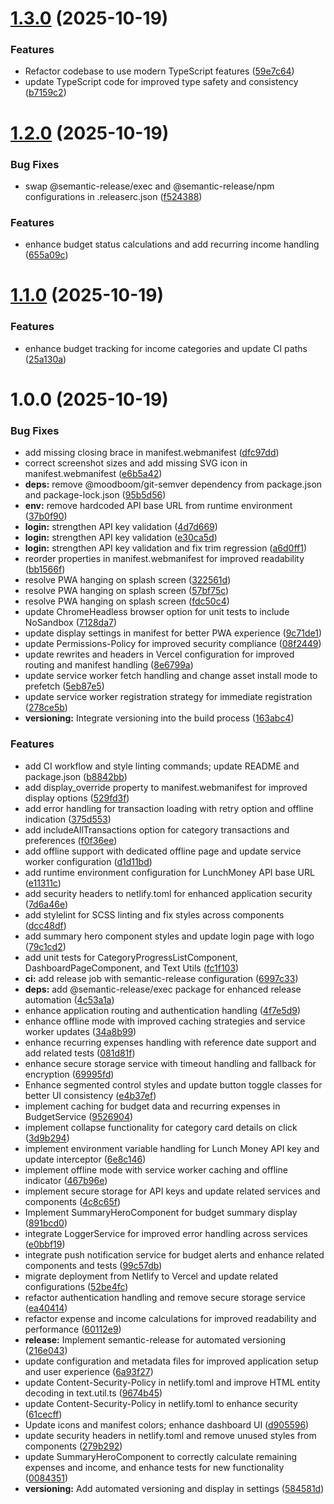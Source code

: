 # [1.3.0](https://github.com/astiskala/lunch-buddy/compare/v1.2.0...v1.3.0) (2025-10-19)


### Features

* Refactor codebase to use modern TypeScript features ([59e7c64](https://github.com/astiskala/lunch-buddy/commit/59e7c644e350cc3c92ebbc9a12522bee257613de))
* update TypeScript code for improved type safety and consistency ([b7159c2](https://github.com/astiskala/lunch-buddy/commit/b7159c2e730646c0f24d0d29a56714de91f4c6b1))

# [1.2.0](https://github.com/astiskala/lunch-buddy/compare/v1.1.0...v1.2.0) (2025-10-19)


### Bug Fixes

* swap @semantic-release/exec and @semantic-release/npm configurations in .releaserc.json ([f524388](https://github.com/astiskala/lunch-buddy/commit/f524388181665c743c423eceee1b317abf3178dc))


### Features

* enhance budget status calculations and add recurring income handling ([655a09c](https://github.com/astiskala/lunch-buddy/commit/655a09c2e9f555a707053161bb85c1f4e5b2a1d1))

# [1.1.0](https://github.com/astiskala/lunch-buddy/compare/v1.0.0...v1.1.0) (2025-10-19)


### Features

* enhance budget tracking for income categories and update CI paths ([25a130a](https://github.com/astiskala/lunch-buddy/commit/25a130a2b4c8936adbfe3cc02dc73747280b88a7))

# 1.0.0 (2025-10-19)


### Bug Fixes

* add missing closing brace in manifest.webmanifest ([dfc97dd](https://github.com/astiskala/lunch-buddy/commit/dfc97ddd99c0217f3395bbb253981665e1368934))
* correct screenshot sizes and add missing SVG icon in manifest.webmanifest ([e6b5a42](https://github.com/astiskala/lunch-buddy/commit/e6b5a42b84674aa46fba998b04f4fa373b919a8f))
* **deps:** remove @moodboom/git-semver dependency from package.json and package-lock.json ([95b5d56](https://github.com/astiskala/lunch-buddy/commit/95b5d56f6c3531d07b2413a66fb9d2db0d97ecac))
* **env:** remove hardcoded API base URL from runtime environment ([37b0f90](https://github.com/astiskala/lunch-buddy/commit/37b0f90e8bf441f3f9be72563c9b33171e801818))
* **login:** strengthen API key validation ([4d7d669](https://github.com/astiskala/lunch-buddy/commit/4d7d669917134ef41fab84d1de6cd0f0c9438b2a))
* **login:** strengthen API key validation ([e30ca5d](https://github.com/astiskala/lunch-buddy/commit/e30ca5d7c7883436e3738de68b564fdd1ed31d86))
* **login:** strengthen API key validation and fix trim regression ([a6d0ff1](https://github.com/astiskala/lunch-buddy/commit/a6d0ff123ce13d8019fdeb69e3d7698e4e09c7f0))
* reorder properties in manifest.webmanifest for improved readability ([bb1566f](https://github.com/astiskala/lunch-buddy/commit/bb1566f976bb3dbb69a829ce617d74047bebd74a))
* resolve PWA hanging on splash screen ([322561d](https://github.com/astiskala/lunch-buddy/commit/322561d0ceeba8996f1f5d1ee81d0c7f08ebf2cc))
* resolve PWA hanging on splash screen ([57bf75c](https://github.com/astiskala/lunch-buddy/commit/57bf75cb537a1efa2d101f3b4c73c4e7142c5909))
* resolve PWA hanging on splash screen ([fdc50c4](https://github.com/astiskala/lunch-buddy/commit/fdc50c40c0291c2d2b0223084c5961c09ee29463))
* update ChromeHeadless browser option for unit tests to include NoSandbox ([7128da7](https://github.com/astiskala/lunch-buddy/commit/7128da7bd2ce0c16922bcb6b37fb3a6ddd986590))
* update display settings in manifest for better PWA experience ([9c71de1](https://github.com/astiskala/lunch-buddy/commit/9c71de1fc52de54521ff6794281556a4c03e9ce8))
* update Permissions-Policy for improved security compliance ([08f2449](https://github.com/astiskala/lunch-buddy/commit/08f244984a3d5a010fb936dd13551db7e6d99c61))
* update rewrites and headers in Vercel configuration for improved routing and manifest handling ([8e6799a](https://github.com/astiskala/lunch-buddy/commit/8e6799a60312075e5f437f5ec67b1238368b2453))
* update service worker fetch handling and change asset install mode to prefetch ([5eb87e5](https://github.com/astiskala/lunch-buddy/commit/5eb87e55d445f96cebc1bc4fb2049191c09dcac5))
* update service worker registration strategy for immediate registration ([278ce5b](https://github.com/astiskala/lunch-buddy/commit/278ce5bb59295219ebd9dd885b0247a0ce80b05d))
* **versioning:** Integrate versioning into the build process ([163abc4](https://github.com/astiskala/lunch-buddy/commit/163abc4e1a84f2f348a7ab7328b11234a52de3ba))


### Features

* add CI workflow and style linting commands; update README and package.json ([b8842bb](https://github.com/astiskala/lunch-buddy/commit/b8842bb875113485c3a2f3a2a3eb008b782f6c23))
* add display_override property to manifest.webmanifest for improved display options ([529fd3f](https://github.com/astiskala/lunch-buddy/commit/529fd3f0ca45721586ea2ea433bc48ee28ab14b9))
* add error handling for transaction loading with retry option and offline indication ([375d553](https://github.com/astiskala/lunch-buddy/commit/375d5539144668db52a40aa45649a7495641859f))
* add includeAllTransactions option for category transactions and preferences ([f0f36ee](https://github.com/astiskala/lunch-buddy/commit/f0f36eed6c616e7cfcbe6695854900d093ce2500))
* add offline support with dedicated offline page and update service worker configuration ([d1d11bd](https://github.com/astiskala/lunch-buddy/commit/d1d11bded4aa29eba6674f320a6ce0b75e230834))
* add runtime environment configuration for LunchMoney API base URL ([e11311c](https://github.com/astiskala/lunch-buddy/commit/e11311c325b3ba7fd90f741da67a97110daae481))
* add security headers to netlify.toml for enhanced application security ([7d6a46e](https://github.com/astiskala/lunch-buddy/commit/7d6a46e6dc5d19ac55c106f3b4fad948109add58))
* add stylelint for SCSS linting and fix styles across components ([dcc48df](https://github.com/astiskala/lunch-buddy/commit/dcc48df98dd2ef4730712ffbba5a2b38cd0993ac))
* add summary hero component styles and update login page with logo ([79c1cd2](https://github.com/astiskala/lunch-buddy/commit/79c1cd20b68d89bfce41fac76c51f91618e9f634))
* add unit tests for CategoryProgressListComponent, DashboardPageComponent, and Text Utils ([fc1f103](https://github.com/astiskala/lunch-buddy/commit/fc1f1035be95171115c4979f1d95b9ad73f73630))
* **ci:** add release job with semantic-release configuration ([6997c33](https://github.com/astiskala/lunch-buddy/commit/6997c33c1f6e8aaa45edb5e372d65b0d08fbc0da))
* **deps:** add @semantic-release/exec package for enhanced release automation ([4c53a1a](https://github.com/astiskala/lunch-buddy/commit/4c53a1a5daf2307b46062f5518ec7e67335d7b9b))
* enhance application routing and authentication handling ([4f7e5d9](https://github.com/astiskala/lunch-buddy/commit/4f7e5d95469dc024610d750a5406eb4da4b301f9))
* enhance offline mode with improved caching strategies and service worker updates ([34a8b99](https://github.com/astiskala/lunch-buddy/commit/34a8b99ebfd517514dd9977e2784d49b4d429263))
* enhance recurring expenses handling with reference date support and add related tests ([081d81f](https://github.com/astiskala/lunch-buddy/commit/081d81f171fc61bab8b2f37671b59c4759e7002b))
* enhance secure storage service with timeout handling and fallback for encryption ([69995fd](https://github.com/astiskala/lunch-buddy/commit/69995fdc5de2dd16e8c321ae005c0fe3f4393635))
* Enhance segmented control styles and update button toggle classes for better UI consistency ([e4b37ef](https://github.com/astiskala/lunch-buddy/commit/e4b37efecc32fb17a07012fd3ea805eafd977617))
* implement caching for budget data and recurring expenses in BudgetService ([9526904](https://github.com/astiskala/lunch-buddy/commit/9526904fb14d4590f57c9c9903b9b02b4170dd4f))
* implement collapse functionality for category card details on click ([3d9b294](https://github.com/astiskala/lunch-buddy/commit/3d9b2943a3f00e576235774cf76370b92c467300))
* implement environment variable handling for Lunch Money API key and update interceptor ([6e8c146](https://github.com/astiskala/lunch-buddy/commit/6e8c146d0abacfe2f4541a52da0fe26b7a2f3ce0))
* implement offline mode with service worker caching and offline indicator ([467b96e](https://github.com/astiskala/lunch-buddy/commit/467b96e07853aafe5a20afa8f373537edf892fb3))
* implement secure storage for API keys and update related services and components ([4c8c65f](https://github.com/astiskala/lunch-buddy/commit/4c8c65f6c2ea218c3d87c9a40cac2b6695d2394f))
* Implement SummaryHeroComponent for budget summary display ([891bcd0](https://github.com/astiskala/lunch-buddy/commit/891bcd0a0f253665cd8ed82e5e5a5b2ce6ad7336))
* integrate LoggerService for improved error handling across services ([e0bbf19](https://github.com/astiskala/lunch-buddy/commit/e0bbf19ba29943c3d3744bdd43d4eb03e18f1dc5))
* integrate push notification service for budget alerts and enhance related components and tests ([99c57db](https://github.com/astiskala/lunch-buddy/commit/99c57dbf07f9768f0743ba9b920dc3328bbd5cae))
* migrate deployment from Netlify to Vercel and update related configurations ([52be4fc](https://github.com/astiskala/lunch-buddy/commit/52be4fc8c9ce2b56a8b452e2755821c15626b361))
* refactor authentication handling and remove secure storage service ([ea40414](https://github.com/astiskala/lunch-buddy/commit/ea40414f16dfacbbbadfc7bd2f953025d420950c))
* refactor expense and income calculations for improved readability and performance ([60112e9](https://github.com/astiskala/lunch-buddy/commit/60112e96be2128ab9cdba75b92250f07a7eab50b))
* **release:** Implement semantic-release for automated versioning ([216e043](https://github.com/astiskala/lunch-buddy/commit/216e0431153ac08d0cb91c74d82f97a2f74a3d36))
* update configuration and metadata files for improved application setup and user experience ([6a93f27](https://github.com/astiskala/lunch-buddy/commit/6a93f2738a7ec297258ef73d5cbb262794274911))
* update Content-Security-Policy in netlify.toml and improve HTML entity decoding in text.util.ts ([9674b45](https://github.com/astiskala/lunch-buddy/commit/9674b451a75446b03dbae661b1a1c96a1e75fd43))
* update Content-Security-Policy in netlify.toml to enhance security ([61cecff](https://github.com/astiskala/lunch-buddy/commit/61cecff7c679af6022390db1fa6cfc8aed754a68))
* Update icons and manifest colors; enhance dashboard UI ([d905596](https://github.com/astiskala/lunch-buddy/commit/d905596491c648ea1c4646365f408a56d009bbd8))
* update security headers in netlify.toml and remove unused styles from components ([279b292](https://github.com/astiskala/lunch-buddy/commit/279b29251af7276a459feda947a7ee76e9353822))
* update SummaryHeroComponent to correctly calculate remaining expenses and income, and enhance tests for new functionality ([0084351](https://github.com/astiskala/lunch-buddy/commit/0084351a9e941a73ce156add4e6b91ed353cb8c2))
* **versioning:** Add automated versioning and display in settings ([584581d](https://github.com/astiskala/lunch-buddy/commit/584581dd23010b0fe2c53cee24b5d001bc5f1ae5))
